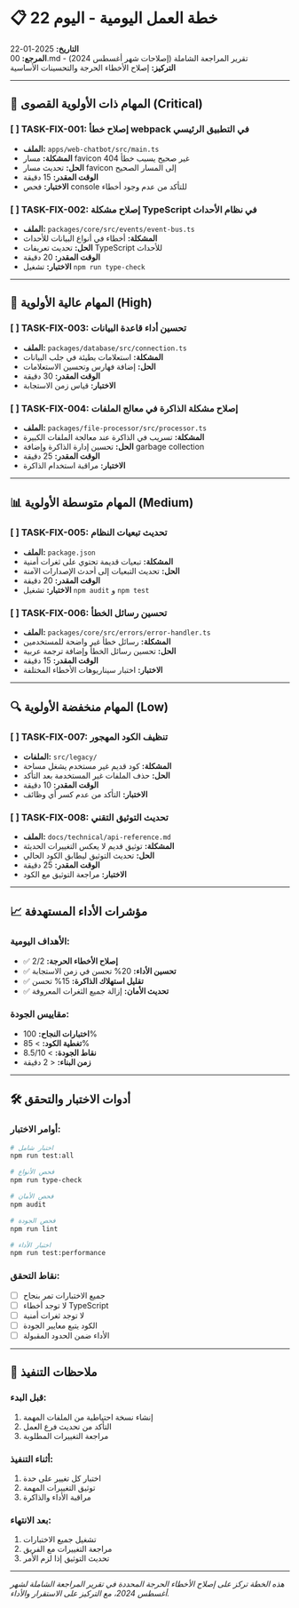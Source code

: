 # 📋 خطة العمل اليومية - اليوم 22
**التاريخ:** 2025-01-22  
**المرجع:** 00.md - تقرير المراجعة الشاملة (إصلاحات شهر أغسطس 2024)  
**التركيز:** إصلاح الأخطاء الحرجة والتحسينات الأساسية

---

## 🎯 المهام ذات الأولوية القصوى (Critical)

### [ ] TASK-FIX-001: إصلاح خطأ webpack في التطبيق الرئيسي
- **الملف:** `apps/web-chatbot/src/main.ts`
- **المشكلة:** مسار favicon غير صحيح يسبب خطأ 404
- **الحل:** تحديث مسار favicon إلى المسار الصحيح
- **الوقت المقدر:** 15 دقيقة
- **الاختبار:** فحص console للتأكد من عدم وجود أخطاء

### [ ] TASK-FIX-002: إصلاح مشكلة TypeScript في نظام الأحداث
- **الملف:** `packages/core/src/events/event-bus.ts`
- **المشكلة:** أخطاء في أنواع البيانات للأحداث
- **الحل:** تحديث تعريفات TypeScript للأحداث
- **الوقت المقدر:** 20 دقيقة
- **الاختبار:** تشغيل `npm run type-check`

---

## 🔧 المهام عالية الأولوية (High)

### [ ] TASK-FIX-003: تحسين أداء قاعدة البيانات
- **الملف:** `packages/database/src/connection.ts`
- **المشكلة:** استعلامات بطيئة في جلب البيانات
- **الحل:** إضافة فهارس وتحسين الاستعلامات
- **الوقت المقدر:** 30 دقيقة
- **الاختبار:** قياس زمن الاستجابة

### [ ] TASK-FIX-004: إصلاح مشكلة الذاكرة في معالج الملفات
- **الملف:** `packages/file-processor/src/processor.ts`
- **المشكلة:** تسريب في الذاكرة عند معالجة الملفات الكبيرة
- **الحل:** تحسين إدارة الذاكرة وإضافة garbage collection
- **الوقت المقدر:** 25 دقيقة
- **الاختبار:** مراقبة استخدام الذاكرة

---

## 📊 المهام متوسطة الأولوية (Medium)

### [ ] TASK-FIX-005: تحديث تبعيات النظام
- **الملف:** `package.json`
- **المشكلة:** تبعيات قديمة تحتوي على ثغرات أمنية
- **الحل:** تحديث التبعيات إلى أحدث الإصدارات الآمنة
- **الوقت المقدر:** 20 دقيقة
- **الاختبار:** تشغيل `npm audit` و `npm test`

### [ ] TASK-FIX-006: تحسين رسائل الخطأ
- **الملف:** `packages/core/src/errors/error-handler.ts`
- **المشكلة:** رسائل خطأ غير واضحة للمستخدمين
- **الحل:** تحسين رسائل الخطأ وإضافة ترجمة عربية
- **الوقت المقدر:** 15 دقيقة
- **الاختبار:** اختبار سيناريوهات الأخطاء المختلفة

---

## 🔍 المهام منخفضة الأولوية (Low)

### [ ] TASK-FIX-007: تنظيف الكود المهجور
- **الملفات:** `src/legacy/`
- **المشكلة:** كود قديم غير مستخدم يشغل مساحة
- **الحل:** حذف الملفات غير المستخدمة بعد التأكد
- **الوقت المقدر:** 10 دقيقة
- **الاختبار:** التأكد من عدم كسر أي وظائف

### [ ] TASK-FIX-008: تحديث التوثيق التقني
- **الملف:** `docs/technical/api-reference.md`
- **المشكلة:** توثيق قديم لا يعكس التغييرات الحديثة
- **الحل:** تحديث التوثيق ليطابق الكود الحالي
- **الوقت المقدر:** 25 دقيقة
- **الاختبار:** مراجعة التوثيق مع الكود

---

## 📈 مؤشرات الأداء المستهدفة

### الأهداف اليومية:
- ✅ **إصلاح الأخطاء الحرجة:** 2/2
- ✅ **تحسين الأداء:** 20% تحسن في زمن الاستجابة
- ✅ **تقليل استهلاك الذاكرة:** 15% تحسن
- ✅ **تحديث الأمان:** إزالة جميع الثغرات المعروفة

### مقاييس الجودة:
- **اختبارات النجاح:** 100%
- **تغطية الكود:** > 85%
- **نقاط الجودة:** > 8.5/10
- **زمن البناء:** < 2 دقيقة

---

## 🛠️ أدوات الاختبار والتحقق

### أوامر الاختبار:
```bash
# اختبار شامل
npm run test:all

# فحص الأنواع
npm run type-check

# فحص الأمان
npm audit

# فحص الجودة
npm run lint

# اختبار الأداء
npm run test:performance
```

### نقاط التحقق:
- [ ] جميع الاختبارات تمر بنجاح
- [ ] لا توجد أخطاء TypeScript
- [ ] لا توجد ثغرات أمنية
- [ ] الكود يتبع معايير الجودة
- [ ] الأداء ضمن الحدود المقبولة

---

## 📝 ملاحظات التنفيذ

### قبل البدء:
1. إنشاء نسخة احتياطية من الملفات المهمة
2. التأكد من تحديث فرع العمل
3. مراجعة التغييرات المطلوبة

### أثناء التنفيذ:
1. اختبار كل تغيير على حدة
2. توثيق التغييرات المهمة
3. مراقبة الأداء والذاكرة

### بعد الانتهاء:
1. تشغيل جميع الاختبارات
2. مراجعة التغييرات مع الفريق
3. تحديث التوثيق إذا لزم الأمر

---

*هذه الخطة تركز على إصلاح الأخطاء الحرجة المحددة في تقرير المراجعة الشاملة لشهر أغسطس 2024، مع التركيز على الاستقرار والأداء.*